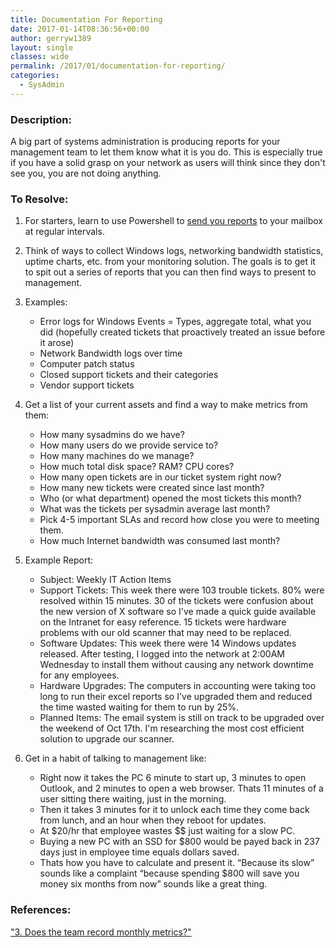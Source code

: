 ```yaml
---
title: Documentation For Reporting
date: 2017-01-14T08:36:56+00:00
author: gerryw1389
layout: single
classes: wide
permalink: /2017/01/documentation-for-reporting/
categories:
  - SysAdmin
---
```

<!--more-->

### Description:

A big part of systems administration is producing reports for your management team to let them know what it is you do. This is especially true if you have a solid grasp on your network as users will think since they don't see you, you are not doing anything.

### To Resolve:

1. For starters, learn to use Powershell to [send you reports](https://automationadmin.com/2016/05/basic-powershell-to-html/) to your mailbox at regular intervals.

2. Think of ways to collect Windows logs, networking bandwidth statistics, uptime charts, etc. from your monitoring solution. The goals is to get it to spit out a series of reports that you can then find ways to present to management.

3. Examples:

   - Error logs for Windows Events = Types, aggregate total, what you did (hopefully created tickets that proactively treated an issue before it arose)
   - Network Bandwidth logs over time
   - Computer patch status
   - Closed support tickets and their categories
   - Vendor support tickets

4. Get a list of your current assets and find a way to make metrics from them:

   - How many sysadmins do we have?  
   - How many users do we provide service to?  
   - How many machines do we manage?  
   - How much total disk space? RAM? CPU cores?  
   - How many open tickets are in our ticket system right now?  
   - How many new tickets were created since last month?  
   - Who (or what department) opened the most tickets this month?  
   - What was the tickets per sysadmin average last month?  
   - Pick 4-5 important SLAs and record how close you were to meeting them.  
   - How much Internet bandwidth was consumed last month?

5. Example Report:

   - Subject: Weekly IT Action Items
   - Support Tickets: This week there were 103 trouble tickets. 80% were resolved within 15 minutes. 30 of the tickets were confusion about the new version of X software so I've made a quick guide available on the Intranet for easy reference. 15 tickets were hardware problems with our old scanner that may need to be replaced.
   - Software Updates: This week there were 14 Windows updates released. After testing, I logged into the network at 2:00AM Wednesday to install them without causing any network downtime for any employees.
   - Hardware Upgrades: The computers in accounting were taking too long to run their excel reports so I've upgraded them and reduced the time wasted waiting for them to run by 25%.
   - Planned Items: The email system is still on track to be upgraded over the weekend of Oct 17th. I'm researching the most cost efficient solution to upgrade our scanner.


6. Get in a habit of talking to management like:

   - Right now it takes the PC 6 minute to start up, 3 minutes to open Outlook, and 2 minutes to open a web browser. Thats 11 minutes of a user sitting there waiting, just in the morning.
   - Then it takes 3 minutes for it to unlock each time they come back from lunch, and an hour when they reboot for updates.
   - At $20/hr that employee wastes $$ just waiting for a slow PC.
   - Buying a new PC with an SSD for $800 would be payed back in 237 days just in employee time equals dollars saved.
   - Thats how you have to calculate and present it. &#8220;Because its slow&#8221; sounds like a complaint &#8220;because spending $800 will save you money six months from now&#8221; sounds like a great thing.

### References:

["3. Does the team record monthly metrics?"](http://www.opsreportcard.com/section/3)